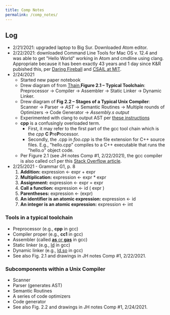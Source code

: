 ```yaml
---
title: Comp Notes
permalink: /comp_notes/
---
```


## Log
* 2/21/2021: upgraded laptop to Big Sur. Downloaded Atom editor.
* 2/22/2021: downloaded Command Line Tools for Mac OS v. 12.4 and was able to get "Hello World" working in Atom and cmdline using clang. Appropriate because it has been exactly 43 years and 1 day since K&R pubished this, per [Daring Fireball](https://daringfireball.net/linked/2021/02/23/hello-world) and [CSAIL at MIT](https://twitter.com/MIT_CSAIL/status/1363875135191678984).
* 2/24/2021
	* Started new paper notebook
	* Drew diagram of from [Thain](https://app.box.com/s/2m7iei23k0i7igy92sicey8ac3jj4xjx),**Figure 2.1 – Typical Toolchain**: Preprocessor &#8594; Compiler &#8594; Assembler &#8594; Static Linker &#8594; Dynamic Linker.
	* Drew diagram of **Fig 2.2 – Stages of a Typical Unix Compiler**: Scanner &#8594; Parser &#8594; *AST* &#8594; Semantic Routines &#8594; Multiple rounds of Optimizers &#8594; Code Generator &#8594; *Assembly.s output* 
	* Experimented with clang to output AST per [these  instructions](https://bastian.rieck.me/blog/posts/2015/baby_steps_libclang_ast/)
	* **cpp** is a confusingly overloaded term. 
		* First, it may refer to the first part of the gcc tool chain which is the *cpp* **C P**re**P**rocessor. 
		* Secondly,  the .cpp in *foo.cpp* is the file extension for C++ source files. E.g., "hello.cpp" compiles to a C++ executable that runs the "hello.o" object code.
	* Per Figure 2.1 (see JH notes Comp #1, 2/22/2021), the gcc compiler is also called cc1 per this [Stack Overflow article](https://stackoverflow.com/questions/63561353/is-gcc-a-compiler-or-is-it-a-collection-of-tools-for-the-compilation-process).
* 2/25/2021 - Grammar G1, p. 8
	1. **Addition:** expression &#8592; expr + expr 
	1. **Multiplication:** expression &#8592; expr * expr
	1. **Assignment:** expression &#8592; expr = expr
	1. **Call a function:** expression &#8592; id ( expr )
	1. **Parentheses:** expression &#8592; (expr)
	1. **An identifier is an atomic expression:** expression &#8592; id
	1. **An integer is an atomic expression:** expression &#8592; int

### Tools in a typical toolchain
* Preprocessor (e.g., **cpp** in gcc)
* Compiler proper (e.g., **cc1** in gcc)
* Assembler (called [**as** or **gas**](https://en.wikipedia.org/wiki/GNU_Assembler) in gcc)
* Static linker (e.g., [ld](https://ftp.gnu.org/old-gnu/Manuals/ld-2.9.1/html_node/ld_3.html) in gcc)
* Dynamic linker (e.g., [ld.so](http://manpages.ubuntu.com/manpages/cosmic/man8/ld.so.8.html) in gcc)
* See also Fig. 2.1 and drawings in JH notes Comp #1, 2/22/2021.

### Subcomponents within a Unix Compiler
* Scanner
* Parser (generates AST)
* Semantic Routines
* A series of code optimizers
* Code generator
* See also Fig. 2.2 and drawings in JH notes Comp #1, 2/24/2021.




